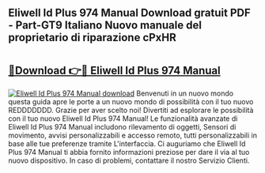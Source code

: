 ## Eliwell Id Plus 974 Manual Download gratuit PDF - Part-GT9 Italiano Nuovo manuale del proprietario di riparazione cPxHR

# <h2><a href="http://dfgk95.blite.top/?on=Eliwell+Id+Plus+974+Manual">🔗Download 👉🔴 Eliwell Id Plus 974 Manual</a></h2>

[![Eliwell Id Plus 974 Manual download](https://i.imgur.com/lujVjoI.png)](http://dfgk95.blite.top/?on=Eliwell+Id+Plus+974+Manual)
Benvenuti in un nuovo mondo questa guida apre le porte a un nuovo mondo di possibilità con il tuo nuovo REDDDDDDD. Grazie per aver scelto noi! Divertiti ad esplorare le possibilità con il tuo nuovo Eliwell Id Plus 974 Manual! Le funzionalità avanzate di Eliwell Id Plus 974 Manual includono rilevamento di oggetti, Sensori di movimento, avvisi personalizzabili e accesso remoto, tutti personalizzabili in base alle tue preferenze tramite L'interfaccia. Ci auguriamo che Eliwell Id Plus 974 Manual ti abbia fornito informazioni preziose per dare il via al tuo nuovo dispositivo. In caso di problemi, contattare il nostro Servizio Clienti.
